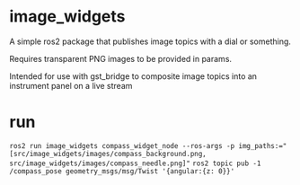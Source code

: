 # image_widgets
A simple ros2 package that publishes image topics with a dial or something.

Requires transparent PNG images to be provided in params.

Intended for use with gst_bridge to composite image topics into an instrument panel on a live stream


# run
```ros2 run image_widgets compass_widget_node --ros-args -p img_paths:="[src/image_widgets/images/compass_background.png, src/image_widgets/images/compass_needle.png]"```
```ros2 topic pub -1 /compass_pose geometry_msgs/msg/Twist '{angular:{z: 0}}'```
